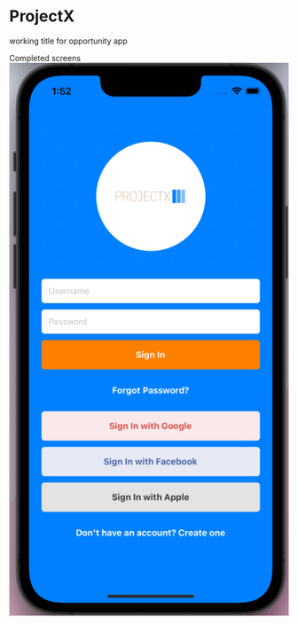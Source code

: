 # ProjectX
working title for opportunity app

Completed screens
![alt text](assets/images/SignInScreen.png?raw=true "Title")
